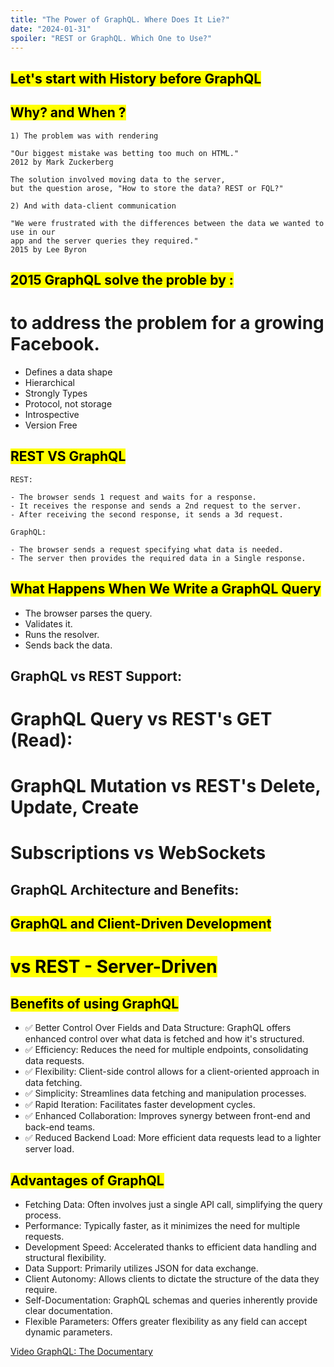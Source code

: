 ```yaml
---
title: "The Power of GraphQL. Where Does It Lie?"
date: "2024-01-31"
spoiler: "REST or GraphQL. Which One to Use?"
---
```


## <mark>Let's start with History before GraphQL</mark>

## <mark> Why? and When ? </mark>

```
1) The problem was with rendering

"Our biggest mistake was betting too much on HTML."
2012 by Mark Zuckerberg

The solution involved moving data to the server,
but the question arose, "How to store the data? REST or FQL?"

2) And with data-client communication

"We were frustrated with the differences between the data we wanted to use in our
app and the server queries they required."
2015 by Lee Byron

```

## <mark>2015 GraphQL solve the proble by :</mark>

# to address the problem for a growing Facebook.

- Defines a data shape
- Hierarchical
- Strongly Types
- Protocol, not storage
- Introspective
- Version Free

## <mark> REST VS GraphQL</mark>

```
REST:

- The browser sends 1 request and waits for a response.
- It receives the response and sends a 2nd request to the server.
- After receiving the second response, it sends a 3d request.

GraphQL:

- The browser sends a request specifying what data is needed.
- The server then provides the required data in a Single response.

```

## <mark> What Happens When We Write a GraphQL Query</mark>

- The browser parses the query.
- Validates it.
- Runs the resolver.
- Sends back the data.

## GraphQL vs REST Support:

# GraphQL Query vs REST's GET (Read):

# GraphQL Mutation vs REST's Delete, Update, Create

# Subscriptions vs WebSockets

## GraphQL Architecture and Benefits:

## <mark>GraphQL and Client-Driven Development</mark>

# <mark> vs REST - Server-Driven</mark>

## <mark>Benefits of using GraphQL </mark>

- ✅ Better Control Over Fields and Data Structure: GraphQL offers enhanced control over what data is fetched and how it's structured.
- ✅ Efficiency: Reduces the need for multiple endpoints, consolidating data requests.
- ✅ Flexibility: Client-side control allows for a client-oriented approach in data fetching.
- ✅ Simplicity: Streamlines data fetching and manipulation processes.
- ✅ Rapid Iteration: Facilitates faster development cycles.
- ✅ Enhanced Collaboration: Improves synergy between front-end and back-end teams.
- ✅ Reduced Backend Load: More efficient data requests lead to a lighter server load.

## <mark>Advantages of GraphQL</mark>

- Fetching Data: Often involves just a single API call, simplifying the query process.
- Performance: Typically faster, as it minimizes the need for multiple requests.
- Development Speed: Accelerated thanks to efficient data handling and structural flexibility.
- Data Support: Primarily utilizes JSON for data exchange.
- Client Autonomy: Allows clients to dictate the structure of the data they require.
- Self-Documentation: GraphQL schemas and queries inherently provide clear documentation.
- Flexible Parameters: Offers greater flexibility as any field can accept dynamic parameters.

[Video GraphQL: The Documentary]('https://www.youtube.com/watch?v=783ccP__No8&ab_channel=Honeypot')

